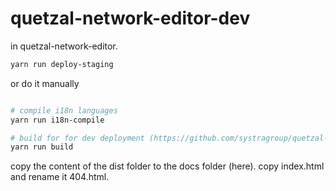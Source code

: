 # quetzal-network-editor-dev

in quetzal-network-editor.

```sh
yarn run deploy-staging
```
or do it manually
```sh

# compile i18n languages
yarn run i18n-compile

# build for for dev deployment (https://github.com/systragroup/quetzal-network-editor-dev)
yarn run build

```

copy the content of the dist folder to the docs folder (here). copy index.html and rename it 404.html.

